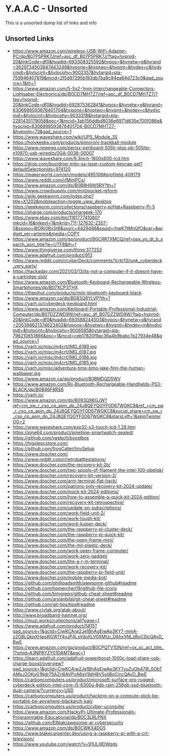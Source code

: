 <!-- ======================================== unsorted.md Start ======================================== -->


<!-- ------------------------------ Intro Start ------------------------------ -->

# Y.A.A.C - Unsorted

This is a unsorted dump list of links and info

<!-- ------------------------------ Intro End ------------------------------ -->


<!-- ------------------------------ Overview Start ------------------------------ -->

<!-- ------------------------------ Overview Start ------------------------------ -->


<!-- ------------------------------ Unsorted Links Start ------------------------------ -->

## Unsorted Links

- https://www.amazon.com/wireless-USB-WiFi-Adapter-PC/dp/B07P5PRK7J/ref=asc_df_B07P5PRK7J/?tag=hyprod-20&linkCode=df0&hvadid=693308325592&hvpos=&hvnetw=g&hvrand=3629734503847443248&hvpone=&hvptwo=&hvqmt=&hvdev=c&hvdvcmdl=&hvlocint=&hvlocphy=9002357&hvtargid=pla-759946407819&mcid=2f5d97295b193db7ba9c94ea64d723c0&gad_source=1&th=1
- https://www.amazon.com/5-5x2-1mm-Interchangeable-Connectors-Lightsaber-Electronics/dp/B0CD7MHTZ7/ref=asc_df_B0CD7MHTZ7/?tag=hyprod-20&linkCode=df0&hvadid=692875362841&hvpos=&hvnetw=g&hvrand=6306698593876401704&hvpone=&hvptwo=&hvqmt=&hvdev=c&hvdvcmdl=&hvlocint=&hvlocphy=9033318&hvtargid=pla-2281435179058&psc=1&mcid=3ab156ddbd8036e6971d635e700f086e&hvocijid=6306698593876401704-B0CD7MHTZ7-&hvexpln=73&gad_source=1
- https://www.waveshare.com/wiki/UPS_Module_3S
- https://holykeebs.com/products/pimoroni-trackball-module
- https://www.newegg.com/perixx-periboard-505h-plus-pb-505hp-n10970-usb-wired/p/0GA-0038-00007
- https://www.waveshare.com/9.3inch-1600x600-lcd.htm
- https://drop.com/buy/drop-mito-sa-laser-custom-keycap-set?defaultSelectionIds=974120
- https://makerworld.com/en/models/495106#profileId-409179
- https://www.reddit.com/r/MiniPCs/
- https://www.amazon.com/dp/B0B8H9W5RY?th=1
- https://www.crowdsupply.com/mnt/pocket-reform
- https://wiki.geekworm.com/index.php?title=X1202&mobileaction=toggle_view_desktop
- https://geekworm.com/collections/raspberry-pi/Hat+Raspberry-Pi-5
- https://sharge.com/products/shargeek-170
- https://www.ebay.com/itm/116177741080?mkcid=16&mkevt=1&mkrid=711-127632-2357-0&ssspo=I8ORr0BxSt6&sssrc=4429486&ssuid=rhwK7tMnQfO&var=&widget_ver=artemis&media=COPY
- https://www.amazon.com/gp/product/B0CRR7XMCQ/ref=ppx_yo_dt_b_search_asin_title?ie=UTF8&th=1
- https://www.thingiverse.com/thing:377253
- https://www.adafruit.com/product/913
- https://www.reddit.com/r/cyberDeck/comments/1crki13/junk_cyberdeck_very_early/
- https://hackaday.com/2021/03/13/its-not-a-computer-if-it-doesnt-have-a-cartridge-slot/
- https://www.amazon.com/Bluetooth-Keyboard-Rechargeable-Wireless-Smartphones/dp/B07XCP3THX
- https://thepihut.com/products/mini-bluetooth-keyboard-black
- https://www.amazon.ca/dp/B083Q8YLVP?th=1
- https://yarh.io/cyberdeck-keyboard.html
- https://www.amazon.com/Keyboard-Portable-Professional-Industrial-Computer/dp/B07DZZWD9W/ref=asc_df_B07DZZWD9W/?tag=hyprod-20&linkCode=df0&hvadid=693588244503&hvpos=&hvnetw=g&hvrand=205394621374623402&hvpone=&hvptwo=&hvqmt=&hvdev=m&hvdvcmdl=&hvlocint=&hvlocphy=9006595&hvtargid=pla-796210651866&psc=1&mcid=ceb17820f9ac36a4b9babc7e27934e48&gad_source=1
- https://yarh.io/misc/m4crt/IMG_6189.jpg
- https://yarh.io/misc/m4crt/IMG_6187.jpg
- https://yarh.io/misc/m4crt/IMG_6186.jpg
- https://yarh.io/misc/m4crt/IMG_6185.jpg
- https://yarh.io/misc/adventure-time-bmo-jake-finn-the-human-wallpaper.jpg
- https://www.amazon.ca/gp/product/B0BMDQD5WV
- https://www.amazon.com/Rii-Bluetooth-Rechargeable-Handhelds-PS3-BLACK/dp/B0B46F8RS6
- https://yarh.io/
- https://www.amazon.com/dp/B093Q96GJW?ref=cm_sw_r_cso_cp_apin_dp_24J8QEYQGYF0D67WGKC8&ref_=cm_sw_r_cso_cp_apin_dp_24J8QEYQGYF0D67WGKC8&social_share=cm_sw_r_cso_cp_apin_dp_24J8QEYQGYF0D67WGKC8&starsLeft=1&skipTwisterOG=2
- https://www.waveshare.com/esp32-s3-touch-lcd-1.28.htm
- https://pine64.com/product/pinetime-smartwatch-sealed/
- https://github.com/veebch/boostbox
- https://higolepcstore.com/
- https://github.com/frogCaller/tinySetup
- https://www.doscher.com/
- https://www.reddit.com/r/retrobattlestations/
- https://www.doscher.com/the-recovery-kit-2b/
- https://www.doscher.com/two-spools-of-filament-the-intel-100-obelisk/
- https://www.doscher.com/recovery-kit-version-2/
- https://www.doscher.com/arm-terminal-flat-hack/
- https://www.doscher.com/patrons-only-recovery-kit-2024-update/
- https://www.doscher.com/quick-kit-2024-editions/
- https://www.doscher.com/how-to-assemble-a-quick-kit-2024-edition/
- https://www.doscher.com/recovery-kit-retrospective/
- https://www.doscher.com/update-on-subscriptions/
- https://www.doscher.com/work-field-unit-2/
- https://www.doscher.com/work-tough-kit/
- https://www.doscher.com/work-kuiper-deck/
- https://www.doscher.com/the-raspberry-pi-cluster-deck/
- https://www.doscher.com/the-raspberry-pi-quick-kit/
- https://www.doscher.com/the-open-frame-mini/
- https://www.doscher.com/the-mil-plastic-deck/
- https://www.doscher.com/work-open-frame-computer/
- https://www.doscher.com/work-zero-gadget/
- https://www.doscher.com/the-a-r-m-terminal/
- https://www.doscher.com/work-recovery-kit/
- https://www.doscher.com/the-raspberry-pi-field-unit/
- https://www.doscher.com/mobile-media-bot/
- https://github.com/phillipadsmith/awesome-github#readme
- https://github.com/homerchen19/github-file-icons
- https://github.com/tiimgreen/github-cheat-sheet#readme
- https://github.com/arslanbilal/git-cheat-sheet#readme
- https://github.com/git-tips/tips#readme
- https://www.civtak.org/atak-about/
- http://www.broadband-hamnet.org/
- https://muzi.works/collections/all?page=1
- https://www.adafruit.com/product/5815?gad_source=1&gclid=CjwKCAjw2Je1BhAgEiwAp3KY7-mmA-z2OBLQkpXHajsRGW1Y4vJP4LsVdoXLV0XMtzj_DAhx1jNLzBoCSlcQAvD_BwE
- https://www.amazon.com/gp/product/B0CPQTV1DN/ref=ox_sc_act_title_1?smid=A3NP8YZY01DAMT&psc=1
- https://learn.adafruit.com/adafruit-powerboost-1000c-load-share-usb-charge-boost/overview?gad_source=1&gclid=CjwKCAjw2Je1BhAgEiwAp3KY7yuZuOb479l_0ObTAMxJ2OKoG1Ndr75AZrI6AVPsA6sV9dH8V5oljBoCincQAvD_BwE
- https://carboncomputers.us/product/microsoft-surface-pro-rugged-cyberdeck-edition-intel-core-i5-6300u-8gb-ram-256gb-ssd-bluetooth-dual-camera/?currency=USD
- https://carboncomputers.us/product/hacking-on-a-compute-stick-be-portable-be-anywhere-blackarch-kali/
- https://carboncomputers.us/product/cyber-uconsole/
- https://www.amazon.com/HackyPi-Ultimate-Professionals-Programmable-Educational/dp/B0C3LRLPNX
- https://github.com/ElNiak/awesome-ai-cybersecurity
- https://www.amazon.com/dp/B0CWKX4DG5
- https://www.blakecarpenter.dev/using-a-raspberry-pi-with-a-crt-television/
- https://www.youtube.com/watch?v=91ULi9DWgds
- 



<!-- ------------------------------ Unsorted Links End ------------------------------ -->


<!-- ------------------------------ Outro Start ------------------------------ -->

<!-- ------------------------------ Outro End ------------------------------ -->


<!-- ======================================== unsorted.md end ======================================== -->
